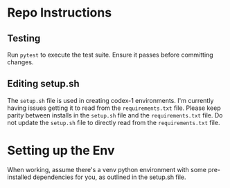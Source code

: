 # Repo Instructions

## Testing
Run `pytest` to execute the test suite. Ensure it passes before committing changes.

## Editing setup.sh
The `setup.sh` file is used in creating codex-1 environments. I'm currently having issues getting it to read from the `requirements.txt` file. Please keep parity between installs in the `setup.sh` file and the `requirements.txt` file. Do not update the `setup.sh` file to directly read from the `requirements.txt` file.

# Setting up the Env
When working, assume there's a venv python environment with some pre-installed dependencies for you, as outlined in the setup.sh file.